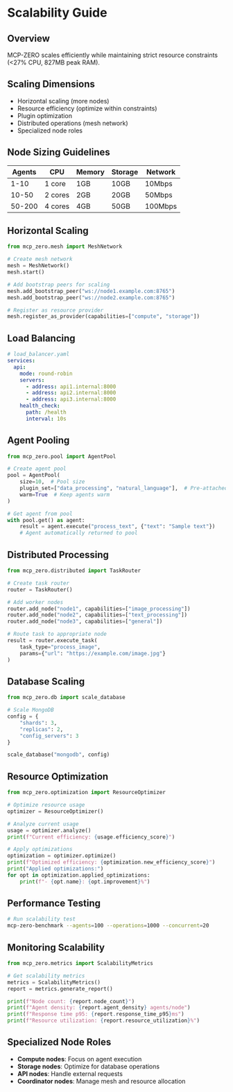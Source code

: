 # Scalability Guide

## Overview

MCP-ZERO scales efficiently while maintaining strict resource constraints (<27% CPU, 827MB peak RAM).

## Scaling Dimensions

- Horizontal scaling (more nodes)
- Resource efficiency (optimize within constraints)
- Plugin optimization
- Distributed operations (mesh network)
- Specialized node roles

## Node Sizing Guidelines

| Agents | CPU | Memory | Storage | Network |
|--------|-----|--------|---------|---------|
| 1-10   | 1 core | 1GB | 10GB | 10Mbps |
| 10-50  | 2 cores | 2GB | 20GB | 50Mbps |
| 50-200 | 4 cores | 4GB | 50GB | 100Mbps |

## Horizontal Scaling

```python
from mcp_zero.mesh import MeshNetwork

# Create mesh network
mesh = MeshNetwork()
mesh.start()

# Add bootstrap peers for scaling
mesh.add_bootstrap_peer("ws://node1.example.com:8765")
mesh.add_bootstrap_peer("ws://node2.example.com:8765")

# Register as resource provider
mesh.register_as_provider(capabilities=["compute", "storage"])
```

## Load Balancing

```yaml
# load_balancer.yaml
services:
  api:
    mode: round-robin
    servers:
      - address: api1.internal:8000
      - address: api2.internal:8000
      - address: api3.internal:8000
    health_check:
      path: /health
      interval: 10s
```

## Agent Pooling

```python
from mcp_zero.pool import AgentPool

# Create agent pool
pool = AgentPool(
    size=10,  # Pool size
    plugin_set=["data_processing", "natural_language"],  # Pre-attached plugins
    warm=True  # Keep agents warm
)

# Get agent from pool
with pool.get() as agent:
    result = agent.execute("process_text", {"text": "Sample text"})
    # Agent automatically returned to pool
```

## Distributed Processing

```python
from mcp_zero.distributed import TaskRouter

# Create task router
router = TaskRouter()

# Add worker nodes
router.add_node("node1", capabilities=["image_processing"])
router.add_node("node2", capabilities=["text_processing"])
router.add_node("node3", capabilities=["general"])

# Route task to appropriate node
result = router.execute_task(
    task_type="process_image",
    params={"url": "https://example.com/image.jpg"}
)
```

## Database Scaling

```python
from mcp_zero.db import scale_database

# Scale MongoDB
config = {
    "shards": 3,
    "replicas": 2,
    "config_servers": 3
}

scale_database("mongodb", config)
```

## Resource Optimization

```python
from mcp_zero.optimization import ResourceOptimizer

# Optimize resource usage
optimizer = ResourceOptimizer()

# Analyze current usage
usage = optimizer.analyze()
print(f"Current efficiency: {usage.efficiency_score}")

# Apply optimizations
optimization = optimizer.optimize()
print(f"Optimized efficiency: {optimization.new_efficiency_score}")
print("Applied optimizations:")
for opt in optimization.applied_optimizations:
    print(f"- {opt.name}: {opt.improvement}%")
```

## Performance Testing

```bash
# Run scalability test
mcp-zero-benchmark --agents=100 --operations=1000 --concurrent=20
```

## Monitoring Scalability

```python
from mcp_zero.metrics import ScalabilityMetrics

# Get scalability metrics
metrics = ScalabilityMetrics()
report = metrics.generate_report()

print(f"Node count: {report.node_count}")
print(f"Agent density: {report.agent_density} agents/node")
print(f"Response time p95: {report.response_time_p95}ms")
print(f"Resource utilization: {report.resource_utilization}%")
```

## Specialized Node Roles

- **Compute nodes**: Focus on agent execution
- **Storage nodes**: Optimize for database operations
- **API nodes**: Handle external requests
- **Coordinator nodes**: Manage mesh and resource allocation

